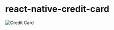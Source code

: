 # react-native-credit-card

![Credit Card](https://media.giphy.com/media/IxPySsbtXNdScKpf64/giphy.gif)
